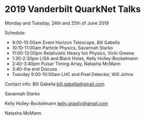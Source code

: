 # 2019 Vanderbilt QuarkNet Talks
Monday and Tuesday, 24th and 25th of June 2019

Schedule: 
* 9:00-10:00am Event Horizon Telescope, Bill Gabella
* 10:10-11:00am Particle Physics, Savannah Starko
* 11:00-12:00pm Relativistic Heavy Ion Physics, Vicki Greene
* 1:30-2:30pm LISA and Black Holes, Kelly Holley-Bockelmann
* 2:40-3:40pm Pulsar Timing Array, Natasha McMann
* 3:40-the end Discuss
* Tuesday 9:00-10:00am LHC and Pixel Detector, Will Johns


Contact info:
Bill Gabella  bill.gabella@gmail.com

Savannah Starko

Kelly Holley-Bockelmann  kelly.gravity@gmail.com

Natasha McMann


